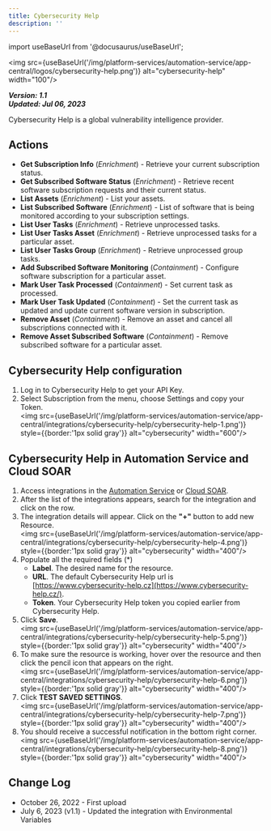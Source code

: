 ```yaml
---
title: Cybersecurity Help
description: ''
---
```

import useBaseUrl from '@docusaurus/useBaseUrl';

<img src={useBaseUrl('/img/platform-services/automation-service/app-central/logos/cybersecurity-help.png')} alt="cybersecurity-help" width="100"/>

***Version: 1.1  
Updated: Jul 06, 2023***

Cybersecurity Help is a global vulnerability intelligence provider.

## Actions

* **Get Subscription Info** (*Enrichment*) - Retrieve your current subscription status.
* **Get Subscribed Software Status** (*Enrichment*) - Retrieve recent software subscription requests and their current status.
* **List Assets** (*Enrichment*) - List your assets.
* **List Subscribed Software** (*Enrichment*) - List of software that is being monitored according to your subscription settings.
* **List User Tasks** (*Enrichment*) - Retrieve unprocessed tasks.
* **List User Tasks Asset** (*Enrichment*) - Retrieve unprocessed tasks for a particular asset.
* **List User Tasks Group** (*Enrichment*) - Retrieve unprocessed group tasks.
* **Add Subscribed Software Monitoring** (*Containment*) - Configure software subscription for a particular asset.
* **Mark User Task Processed** (*Containment*) - Set current task as processed.
* **Mark User Task Updated** (*Containment*) - Set the current task as updated and update current software version in subscription.
* **Remove Asset** (*Containment*) - Remove an asset and cancel all subscriptions connected with it.
* **Remove Asset Subscribed Software** (*Containment*) - Remove subscribed software for a particular asset.

## Cybersecurity Help configuration

1. Log in to Cybersecurity Help to get your API Key.
1. Select Subscription from the menu, choose Settings and copy your Token.<br/><img src={useBaseUrl('/img/platform-services/automation-service/app-central/integrations/cybersecurity-help/cybersecurity-help-1.png')} style={{border:'1px solid gray'}} alt="cybersecurity" width="600"/>

## Cybersecurity Help in Automation Service and Cloud SOAR

1. Access integrations in the [Automation Service](/docs/platform-services/automation-service/automation-service-integrations/#view-integrations) or [Cloud SOAR](/docs/cloud-soar/automation).
1. After the list of the integrations appears, search for the integration and click on the row.
1. The integration details will appear. Click on the **"+"** button to add new Resource.<br/><img src={useBaseUrl('/img/platform-services/automation-service/app-central/integrations/cybersecurity-help/cybersecurity-help-4.png')} style={{border:'1px solid gray'}} alt="cybersecurity" width="400"/>
1. Populate all the required fields (\*)
   * **Label**. The desired name for the resource.
   * **URL**. The default Cybersecurity Help url is [https://www.cybersecurity-help.cz](https://www.cybersecurity-help.cz/).
   * **Token**. Your Cybersecurity Help token you copied earlier from Cybersecurity Help.
1. Click **Save**.<br/><img src={useBaseUrl('/img/platform-services/automation-service/app-central/integrations/cybersecurity-help/cybersecurity-help-5.png')} style={{border:'1px solid gray'}} alt="cybersecurity" width="400"/>
1. To make sure the resource is working, hover over the resource and then click the pencil icon that appears on the right.<br/><img src={useBaseUrl('/img/platform-services/automation-service/app-central/integrations/cybersecurity-help/cybersecurity-help-6.png')} style={{border:'1px solid gray'}} alt="cybersecurity" width="400"/>
1. Click **TEST SAVED SETTINGS**.<br/><img src={useBaseUrl('/img/platform-services/automation-service/app-central/integrations/cybersecurity-help/cybersecurity-help-7.png')} style={{border:'1px solid gray'}} alt="cybersecurity" width="400"/>
1. You should receive a successful notification in the bottom right corner.<br/><img src={useBaseUrl('/img/platform-services/automation-service/app-central/integrations/cybersecurity-help/cybersecurity-help-8.png')} style={{border:'1px solid gray'}} alt="cybersecurity" width="400"/>

## Change Log

* October 26, 2022 - First upload
* July 6, 2023 (v1.1) - Updated the integration with Environmental Variables
